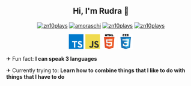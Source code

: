 <h2 align="center">Hi, I'm Rudra 👋</h2>

<p align="center">
  <a href="https://discord.gg/Ad5cmz7Hs2"><img src="https://img.shields.io/badge/DISCORD-Support-7289da?style=for-the-badge" alt="zn10plays"></a>
  <a href="https://github.com/zn10plays"><img src="https://img.shields.io/static/v1?label=Currently%20learning&message=typescript&color=blue&style=for-the-badge" alt="amoraschi" href=""></a>
  <a href="https://github.com/zn10plays"><img src="https://img.shields.io/static/v1?label=interested%20in&message=machine Learning&color=black&style=for-the-badge" alt="zn10plays"></a>
  <a href="https://github.com/amoraschi"><img src="https://shields-io-visitor-counter.herokuapp.com/badge?page=zn10plays&style=for-the-badge&color=brightgreen" alt="zn10plays"></a>
</p>
<p align="center">
  <img src="https://raw.githubusercontent.com/devicons/devicon/master/icons/typescript/typescript-original.svg" alt="typescript" width="40" height="40"/>
  <img src="https://raw.githubusercontent.com/devicons/devicon/master/icons/javascript/javascript-original.svg" alt="javascript" width="40" height="40"/>
  <img src="https://raw.githubusercontent.com/devicons/devicon/master/icons/html5/html5-original-wordmark.svg" alt="html5" width="40" height="40"/>
  <img src="https://raw.githubusercontent.com/devicons/devicon/master/icons/css3/css3-original-wordmark.svg" alt="css3" width="40" height="40"/>
</p>

✈ Fun fact: **I can speak 3 languages**

✈ Currently trying to: **Learn how to combine things that I like to do with things that I have to do**

